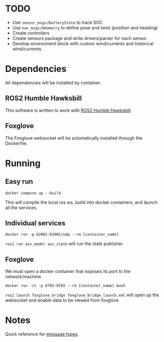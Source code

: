 # TODO
- Use `sensor_msgs/BatteryState` to track SOC
- Use `nav_msgs/Odometry` to define pose and twist (position and heading)
- Create controllers
- Create sensors package and write drivers/parser for each sensor
- Develop environment block with custom wind/currents and historical wind/currents

# Dependencies
All dependencies will be installed by container.
## ROS2 Humble Hawksbill
This software is written to work with [ROS2 Humble Hawksbill](https://docs.ros.org/en/humble/index.html). 

## Foxglove
The Foxglove websocket will be automatically installed through the Dockerfile.

# Running

## Easy run
```
docker compose up --build
```
This will compile the local ros ws, build into docker containers, and launch all the services.

## Individual services
```
docker run -p 62001:62001/udp --rm [container_name]
```
`ros2 run asv_model asv_state`
will run the state publisher

## Foxglove
We must open a docker container that exposes its port to the network/machine
```
docker run -it -p 8765:8765 --rm [container_name] bash
```
`ros2 launch foxglove_bridge foxglove_bridge_launch.xml`
will open up the websocket and enable data to be viewed from foxglove

# Notes
Quick reference for [message types](https://github.com/ros2/common_interfaces).
